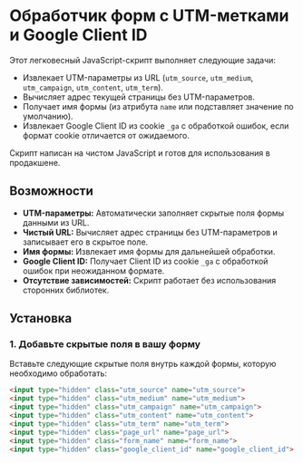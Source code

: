 # Обработчик форм с UTM-метками и Google Client ID

Этот легковесный JavaScript-скрипт выполняет следующие задачи:
- Извлекает UTM-параметры из URL (`utm_source`, `utm_medium`, `utm_campaign`, `utm_content`, `utm_term`).
- Вычисляет адрес текущей страницы без UTM-параметров.
- Получает имя формы (из атрибута `name` или подставляет значение по умолчанию).
- Извлекает Google Client ID из cookie `_ga` с обработкой ошибок, если формат cookie отличается от ожидаемого.

Скрипт написан на чистом JavaScript и готов для использования в продакшене.

## Возможности

- **UTM-параметры:** Автоматически заполняет скрытые поля формы данными из URL.
- **Чистый URL:** Вычисляет адрес страницы без UTM-параметров и записывает его в скрытое поле.
- **Имя формы:** Извлекает имя формы для дальнейшей обработки.
- **Google Client ID:** Получает Client ID из cookie `_ga` с обработкой ошибок при неожиданном формате.
- **Отсутствие зависимостей:** Скрипт работает без использования сторонних библиотек.

## Установка

### 1. Добавьте скрытые поля в вашу форму

Вставьте следующие скрытые поля внутрь каждой формы, которую необходимо обработать:

```html
<input type="hidden" class="utm_source" name="utm_source">
<input type="hidden" class="utm_medium" name="utm_medium">
<input type="hidden" class="utm_campaign" name="utm_campaign">
<input type="hidden" class="utm_content" name="utm_content">
<input type="hidden" class="utm_term" name="utm_term">
<input type="hidden" class="page_url" name="page_url">
<input type="hidden" class="form_name" name="form_name">
<input type="hidden" class="google_client_id" name="google_client_id">
